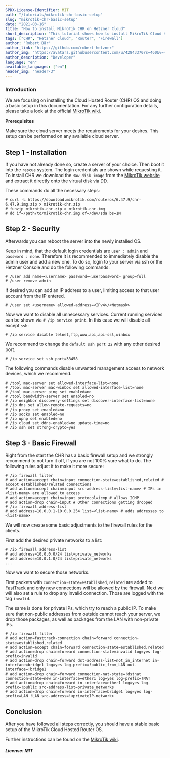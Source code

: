 ```yaml
---
SPDX-License-Identifier: MIT
path: "/tutorials/mikrotik-chr-basic-setup"
slug: "mikrotik-chr-basic-setup"
date: "2021-03-16"
title: "How to install MikroTik CHR on Hetzner Cloud"
short_description: "This tutorial shows how to install MikroTik Cloud Hosted Router (CHR) on Hetzner Cloud in just a few steps."
tags: ["CHR", "Hetzner Cloud", "Router", "Firewall"]
author: "Robert Bär"
author_link: "https://github.com/robert-hetzner"
author_img: "https://avatars.githubusercontent.com/u/42843370?s=460&v=4"
author_description: "Developer"
language: "en"
available_languages: ["en"]
header_img: "header-3"
---
```


### Introduction

We are focusing on installing the Cloud Hosted Router (CHR) OS and doing a basic setup in this documentation. For any further configuration details, please take a look at the official [MikroTik wiki](https://wiki.mikrotik.com/wiki/Main_Page).

**Prerequisites**

Make sure the cloud server meets the requirements for your desires. This setup can be performed on any available cloud server.

## Step 1 - Installation

If you have not already done so, create a server of your choice. Then boot it into the `rescue` system. The login credentials are shown while requesting it. To install CHR we download the `Raw disk image` from the [MikroTik website](https://mikrotik.com/download#chr) and extract it directly onto the virtual disk via DD.

These commands do all the necessary steps:

```
# curl -L https://download.mikrotik.com/routeros/6.47.9/chr-6.47.9.img.zip > mikrotik-chr.zip
# funzip mikrotik-chr.zip > mikrotik-chr.img
# dd if=/path/to/mikrotik-chr.img of=/dev/sda bs=1M
```

## Step 2 -  Security

Afterwards you can reboot the server into the newly installed OS.

Keep in mind, that the default login credentials are `user : admin` and `password : none`. Therefore it is recommended to immediately disable the admin user and add a new one. To do so, login to your server via ssh or the Hetzner Console and do the following commands:

```
# /user add name=<username> password=<userpassword> group=full
# /user remove admin
```

If desired you can add an IP address to a user, limiting access to that user account from the IP entered.

```
# /user set <username> allowed-address=<IPv4>/<Netmask>
```

Now we want to disable all unnecessary services. Current running services can be shown via `# /ip service print`.  In this case we will disable all except `ssh`:

```
# /ip service disable telnet,ftp,www,api,api-ssl,winbox
``` 

We recommend to change the `default ssh port 22` with any other desired port.

```
# /ip service set ssh port=33458
```

The following commands disable unwanted management access to network devices, which we recommend.

```
# /tool mac-server set allowed-interface-list=none
# /tool mac-server mac-winbox set allowed-interface-list=none
# /tool mac-server ping set enabled=no
# /tool bandwidth-server set enabled=no
# /ip neighbor discovery-settings set discover-interface-list=none 
# /ip dns set allow-remote-requests=no
# /ip proxy set enabled=no
# /ip socks set enabled=no
# /ip upnp set enabled=no
# /ip cloud set ddns-enabled=no update-time=no
# /ip ssh set strong-crypto=yes
```

## Step 3 - Basic Firewall

Right from the start the CHR has a basic firewall setup and we strongly recommend to not turn it off, if you are not 100% sure what to do. The following rules adjust it to make it more secure:

```
# /ip firewall filter
# add action=accept chain=input connection-state=established,related # accept established/related connections 
# add action=accept chain=input src-address-list=<list-name> # IPs in <list-name> are allowed to access 
# add action=accept chain=input protocol=icmp # allows ICMP
# add action=drop chain=input # Other connections getting dropped
# /ip firewall address-list
# add address=10.0.0.1-10.0.0.254 list=<list-name> # adds addresses to <list-name>
```

We will now create some basic adjustments to the firewall rules for the clients.

First add the desired private networks to a list:

```
# /ip firewall address-list
# add address=10.0.0.0/24 list=private_networks
# add address=10.0.1.0/24 list=private_networks
...
```

Now we want to secure those networks.

First packets with `connection-state=established,related` are added to [FastTrack](https://wiki.mikrotik.com/wiki/Manual:IP/Fasttrack) and only new connections will be allowed by the firewall. Next we will also set a rule to drop any invalid connection. Those are logged with the tag `invalid`.

The same is done for private IPs, which try to reach a public IP. To make sure that non-public addresses from outside cannot reach your server, we drop those packages, as well as packages from the LAN with non-private IPs.

``` 
# /ip firewall filter
# add action=fasttrack-connection chain=forward connection-state=established,related
# add action=accept chain=forward connection-state=established,related
# add action=drop chain=forward connection-state=invalid log=yes log-prefix=invalid
# add action=drop chain=forward dst-address-list=not_in_internet in-interface=bridge1 log=yes log-prefix=!public_from_LAN out-interface=!bridge1
# add action=drop chain=forward connection-nat-state=!dstnat connection-state=new in-interface=ether1 log=yes log-prefix=!NAT
# add action=drop chain=forward in-interface=ether1 log=yes log-prefix=!public src-address-list=private_networks
# add action=drop chain=forward in-interface=bridge1 log=yes log-prefix=LAN_!LAN src-address=!<privateIP-network>
```

## Conclusion

After you have followed all steps correctly, you should have a stable basic setup of the MikroTik Cloud Hosted Router OS.

Further instructions can be found on the [MikroTik wiki](https://wiki.mikrotik.com/wiki/Manual:CHR).

##### License: MIT

<!--

Contributor's Certificate of Origin

By making a contribution to this project, I certify that:

(a) The contribution was created in whole or in part by me and I have
    the right to submit it under the license indicated in the file; or

(b) The contribution is based upon previous work that, to the best of my
    knowledge, is covered under an appropriate license and I have the
    right under that license to submit that work with modifications,
    whether created in whole or in part by me, under the same license
    (unless I am permitted to submit under a different license), as
    indicated in the file; or

(c) The contribution was provided directly to me by some other person
    who certified (a), (b) or (c) and I have not modified it.

(d) I understand and agree that this project and the contribution are
    public and that a record of the contribution (including all personal
    information I submit with it, including my sign-off) is maintained
    indefinitely and may be redistributed consistent with this project
    or the license(s) involved.

Signed-off-by: [submitter's name and email address here]

-->
